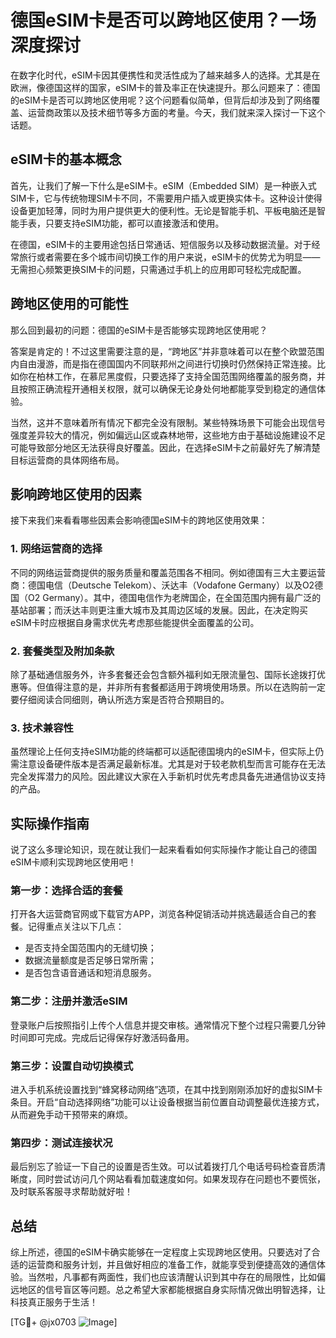 # 德国eSIM卡是否可以跨地区使用？一场深度探讨

在数字化时代，eSIM卡因其便携性和灵活性成为了越来越多人的选择。尤其是在欧洲，像德国这样的国家，eSIM卡的普及率正在快速提升。那么问题来了：德国的eSIM卡是否可以跨地区使用呢？这个问题看似简单，但背后却涉及到了网络覆盖、运营商政策以及技术细节等多方面的考量。今天，我们就来深入探讨一下这个话题。

## eSIM卡的基本概念

首先，让我们了解一下什么是eSIM卡。eSIM（Embedded SIM）是一种嵌入式SIM卡，它与传统物理SIM卡不同，不需要用户插入或更换实体卡。这种设计使得设备更加轻薄，同时为用户提供更大的便利性。无论是智能手机、平板电脑还是智能手表，只要支持eSIM功能，都可以直接激活和使用。

在德国，eSIM卡的主要用途包括日常通话、短信服务以及移动数据流量。对于经常旅行或者需要在多个城市间切换工作的用户来说，eSIM卡的优势尤为明显——无需担心频繁更换SIM卡的问题，只需通过手机上的应用即可轻松完成配置。

## 跨地区使用的可能性

那么回到最初的问题：德国的eSIM卡是否能够实现跨地区使用呢？

答案是肯定的！不过这里需要注意的是，“跨地区”并非意味着可以在整个欧盟范围内自由漫游，而是指在德国国内不同联邦州之间进行切换时仍然保持正常连接。比如你在柏林工作，在慕尼黑度假，只要选择了支持全国范围网络覆盖的服务商，并且按照正确流程开通相关权限，就可以确保无论身处何地都能享受到稳定的通信体验。

当然，这并不意味着所有情况下都完全没有限制。某些特殊场景下可能会出现信号强度差异较大的情况，例如偏远山区或森林地带，这些地方由于基础设施建设不足可能导致部分地区无法获得良好覆盖。因此，在选择eSIM卡之前最好先了解清楚目标运营商的具体网络布局。

## 影响跨地区使用的因素

接下来我们来看看哪些因素会影响德国eSIM卡的跨地区使用效果：

### 1. 网络运营商的选择
不同的网络运营商提供的服务质量和覆盖范围各不相同。例如德国有三大主要运营商：德国电信（Deutsche Telekom）、沃达丰（Vodafone Germany）以及O2德国（O2 Germany）。其中，德国电信作为老牌国企，在全国范围内拥有最广泛的基站部署；而沃达丰则更注重大城市及其周边区域的发展。因此，在决定购买eSIM卡时应根据自身需求优先考虑那些能提供全面覆盖的公司。

### 2. 套餐类型及附加条款
除了基础通信服务外，许多套餐还会包含额外福利如无限流量包、国际长途拨打优惠等。但值得注意的是，并非所有套餐都适用于跨境使用场景。所以在选购前一定要仔细阅读合同细则，确认所选方案是否符合预期目的。

### 3. 技术兼容性
虽然理论上任何支持eSIM功能的终端都可以适配德国境内的eSIM卡，但实际上仍需注意设备硬件版本是否满足最新标准。尤其是对于较老款机型而言可能存在无法完全发挥潜力的风险。因此建议大家在入手新机时优先考虑具备先进通信协议支持的产品。

## 实际操作指南

说了这么多理论知识，现在就让我们一起来看看如何实际操作才能让自己的德国eSIM卡顺利实现跨地区使用吧！

### 第一步：选择合适的套餐
打开各大运营商官网或下载官方APP，浏览各种促销活动并挑选最适合自己的套餐。记得重点关注以下几点：
- 是否支持全国范围内的无缝切换；
- 数据流量额度是否足够日常所需；
- 是否包含语音通话和短消息服务。

### 第二步：注册并激活eSIM
登录账户后按照指引上传个人信息并提交审核。通常情况下整个过程只需要几分钟时间即可完成。完成后记得保存好激活码备用。

### 第三步：设置自动切换模式
进入手机系统设置找到“蜂窝移动网络”选项，在其中找到刚刚添加好的虚拟SIM卡条目。开启“自动选择网络”功能可以让设备根据当前位置自动调整最优连接方式，从而避免手动干预带来的麻烦。

### 第四步：测试连接状况
最后别忘了验证一下自己的设置是否生效。可以试着拨打几个电话号码检查音质清晰度，同时尝试访问几个网站看看加载速度如何。如果发现存在问题也不要慌张，及时联系客服寻求帮助就好啦！

## 总结

综上所述，德国的eSIM卡确实能够在一定程度上实现跨地区使用。只要选对了合适的运营商和服务计划，并且做好相应的准备工作，就能享受到便捷高效的通信体验。当然啦，凡事都有两面性，我们也应该清醒认识到其中存在的局限性，比如偏远地区的信号盲区等问题。总之希望大家都能根据自身实际情况做出明智选择，让科技真正服务于生活！

[TG💪+ @jx0703 ![Image](https://github.com/user-attachments/assets/dbca1d08-cadb-493c-b0ec-ad6f7a83f270)]
